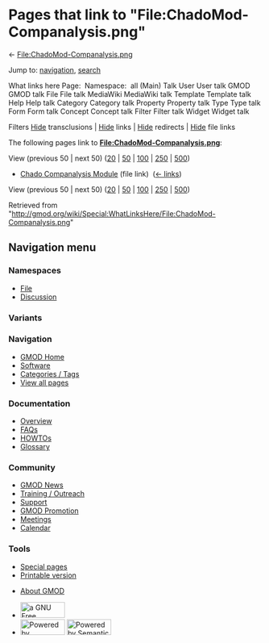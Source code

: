 <div id="mw-page-base" class="noprint">

</div>

<div id="mw-head-base" class="noprint">

</div>

<div id="content" class="mw-body" role="main">

<span id="top"></span>

<div id="mw-js-message" style="display:none;">

</div>



# <span dir="auto">Pages that link to "File:ChadoMod-Companalysis.png"</span>

<div id="bodyContent">

<div id="contentSub">

←
[File:ChadoMod-Companalysis.png](/wiki/File:ChadoMod-Companalysis.png "File:ChadoMod-Companalysis.png")

</div>

<div id="jump-to-nav" class="mw-jump">

Jump to: [navigation](#mw-navigation), [search](#p-search)

</div>

<div id="mw-content-text">

What links here Page:  Namespace:  all (Main) Talk User User talk GMOD
GMOD talk File File talk MediaWiki MediaWiki talk Template Template talk
Help Help talk Category Category talk Property Property talk Type Type
talk Form Form talk Concept Concept talk Filter Filter talk Widget
Widget talk

Filters
[Hide](/mediawiki/index.php?title=Special:WhatLinksHere/File:ChadoMod-Companalysis.png&hidetrans=1 "Special:WhatLinksHere/File:ChadoMod-Companalysis.png")
transclusions \|
[Hide](/mediawiki/index.php?title=Special:WhatLinksHere/File:ChadoMod-Companalysis.png&hidelinks=1 "Special:WhatLinksHere/File:ChadoMod-Companalysis.png")
links \|
[Hide](/mediawiki/index.php?title=Special:WhatLinksHere/File:ChadoMod-Companalysis.png&hideredirs=1 "Special:WhatLinksHere/File:ChadoMod-Companalysis.png")
redirects \|
[Hide](/mediawiki/index.php?title=Special:WhatLinksHere/File:ChadoMod-Companalysis.png&hideimages=1 "Special:WhatLinksHere/File:ChadoMod-Companalysis.png")
file links

The following pages link to
**[File:ChadoMod-Companalysis.png](/wiki/File:ChadoMod-Companalysis.png "File:ChadoMod-Companalysis.png")**:

View (previous 50 \| next 50)
([20](/mediawiki/index.php?title=Special:WhatLinksHere/File:ChadoMod-Companalysis.png&limit=20 "Special:WhatLinksHere/File:ChadoMod-Companalysis.png")
\|
[50](/mediawiki/index.php?title=Special:WhatLinksHere/File:ChadoMod-Companalysis.png&limit=50 "Special:WhatLinksHere/File:ChadoMod-Companalysis.png")
\|
[100](/mediawiki/index.php?title=Special:WhatLinksHere/File:ChadoMod-Companalysis.png&limit=100 "Special:WhatLinksHere/File:ChadoMod-Companalysis.png")
\|
[250](/mediawiki/index.php?title=Special:WhatLinksHere/File:ChadoMod-Companalysis.png&limit=250 "Special:WhatLinksHere/File:ChadoMod-Companalysis.png")
\|
[500](/mediawiki/index.php?title=Special:WhatLinksHere/File:ChadoMod-Companalysis.png&limit=500 "Special:WhatLinksHere/File:ChadoMod-Companalysis.png"))

- [Chado Companalysis
  Module](/wiki/Chado_Companalysis_Module "Chado Companalysis Module")
  (file link) ‎ <span class="mw-whatlinkshere-tools">([←
  links](/mediawiki/index.php?title=Special:WhatLinksHere&target=Chado+Companalysis+Module "Special:WhatLinksHere"))</span>

View (previous 50 \| next 50)
([20](/mediawiki/index.php?title=Special:WhatLinksHere/File:ChadoMod-Companalysis.png&limit=20 "Special:WhatLinksHere/File:ChadoMod-Companalysis.png")
\|
[50](/mediawiki/index.php?title=Special:WhatLinksHere/File:ChadoMod-Companalysis.png&limit=50 "Special:WhatLinksHere/File:ChadoMod-Companalysis.png")
\|
[100](/mediawiki/index.php?title=Special:WhatLinksHere/File:ChadoMod-Companalysis.png&limit=100 "Special:WhatLinksHere/File:ChadoMod-Companalysis.png")
\|
[250](/mediawiki/index.php?title=Special:WhatLinksHere/File:ChadoMod-Companalysis.png&limit=250 "Special:WhatLinksHere/File:ChadoMod-Companalysis.png")
\|
[500](/mediawiki/index.php?title=Special:WhatLinksHere/File:ChadoMod-Companalysis.png&limit=500 "Special:WhatLinksHere/File:ChadoMod-Companalysis.png"))

</div>

<div class="printfooter">

Retrieved from
"<http://gmod.org/wiki/Special:WhatLinksHere/File:ChadoMod-Companalysis.png>"

</div>

<div id="catlinks" class="catlinks catlinks-allhidden">

</div>

<div class="visualClear">

</div>

</div>

</div>

<div id="mw-navigation">

## Navigation menu

<div id="mw-head">



<div id="left-navigation">

<div id="p-namespaces" class="vectorTabs" role="navigation"
aria-labelledby="p-namespaces-label">

### Namespaces

- <span id="ca-nstab-image"><a href="/wiki/File:ChadoMod-Companalysis.png" accesskey="c"
  title="View the file page [c]">File</a></span>
- <span id="ca-talk"><a
  href="/mediawiki/index.php?title=File_talk:ChadoMod-Companalysis.png&amp;action=edit&amp;redlink=1"
  accesskey="t"
  title="Discussion about the content page [t]">Discussion</a></span>

</div>

<div id="p-variants" class="vectorMenu emptyPortlet" role="navigation"
aria-labelledby="p-variants-label">

### 

### Variants[](#)

<div class="menu">

</div>

</div>

</div>

<div id="right-navigation">





</div>



</div>

</div>

</div>

<div id="mw-panel">

<div id="p-logo" role="banner">

<a href="/wiki/Main_Page"
style="background-image: url(http://gmod.org/images/GMOD-cogs.png);"
title="Visit the main page"></a>

</div>

<div id="p-Navigation" class="portal" role="navigation"
aria-labelledby="p-Navigation-label">

### Navigation

<div class="body">

- <span id="n-GMOD-Home">[GMOD Home](/wiki/Main_Page)</span>
- <span id="n-Software">[Software](/wiki/GMOD_Components)</span>
- <span id="n-Categories-.2F-Tags">[Categories /
  Tags](/wiki/Categories)</span>
- <span id="n-View-all-pages">[View all
  pages](/wiki/Special:AllPages)</span>

</div>

</div>

<div id="p-Documentation" class="portal" role="navigation"
aria-labelledby="p-Documentation-label">

### Documentation

<div class="body">

- <span id="n-Overview">[Overview](/wiki/Overview)</span>
- <span id="n-FAQs">[FAQs](/wiki/Category:FAQ)</span>
- <span id="n-HOWTOs">[HOWTOs](/wiki/Category:HOWTO)</span>
- <span id="n-Glossary">[Glossary](/wiki/Glossary)</span>

</div>

</div>

<div id="p-Community" class="portal" role="navigation"
aria-labelledby="p-Community-label">

### Community

<div class="body">

- <span id="n-GMOD-News">[GMOD News](/wiki/GMOD_News)</span>
- <span id="n-Training-.2F-Outreach">[Training /
  Outreach](/wiki/Training_and_Outreach)</span>
- <span id="n-Support">[Support](/wiki/Support)</span>
- <span id="n-GMOD-Promotion">[GMOD
  Promotion](/wiki/GMOD_Promotion)</span>
- <span id="n-Meetings">[Meetings](/wiki/Meetings)</span>
- <span id="n-Calendar">[Calendar](/wiki/Calendar)</span>

</div>

</div>

<div id="p-tb" class="portal" role="navigation"
aria-labelledby="p-tb-label">

### Tools

<div class="body">

- <span id="t-specialpages"><a href="/wiki/Special:SpecialPages" accesskey="q"
  title="A list of all special pages [q]">Special pages</a></span>
- <span id="t-print"><a
  href="/mediawiki/index.php?title=Special:WhatLinksHere/File:ChadoMod-Companalysis.png&amp;printable=yes"
  rel="alternate" accesskey="p"
  title="Printable version of this page [p]">Printable version</a></span>

</div>

</div>

</div>

</div>

<div id="footer" role="contentinfo">

- <span id="footer-places-about">[About
  GMOD](/wiki/GMOD:About "GMOD:About")</span>

<!-- -->

- <span id="footer-copyrightico">[<img src="http://www.gnu.org/graphics/gfdl-logo-small.png" width="88"
  height="31" alt="a GNU Free Documentation License" />](http://www.gnu.org/licenses/fdl-1.3.html)</span>
- <span id="footer-poweredbyico">[<img src="/mediawiki/skins/common/images/poweredby_mediawiki_88x31.png"
  width="88" height="31" alt="Powered by MediaWiki" />](//www.mediawiki.org/)
  [<img
  src="/mediawiki/extensions/SemanticMediaWiki/includes/../resources/images/smw_button.png"
  width="88" height="31" alt="Powered by Semantic MediaWiki" />](https://www.semantic-mediawiki.org/wiki/Semantic_MediaWiki)</span>

<div style="clear:both">

</div>

</div>
